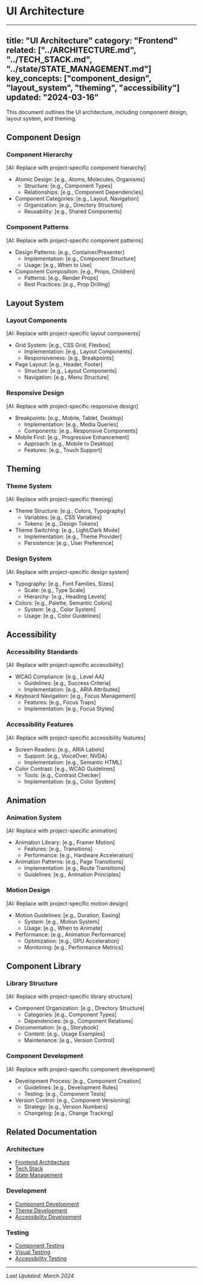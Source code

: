 # UI Architecture

---
title: "UI Architecture"
category: "Frontend"
related: ["../ARCHITECTURE.md", "../TECH_STACK.md", "../state/STATE_MANAGEMENT.md"]
key_concepts: ["component_design", "layout_system", "theming", "accessibility"]
updated: "2024-03-16"
---

This document outlines the UI architecture, including component design, layout system, and theming.

## Component Design

### Component Hierarchy
[AI: Replace with project-specific component hierarchy]
- Atomic Design: [e.g., Atoms, Molecules, Organisms]
  - Structure: [e.g., Component Types]
  - Relationships: [e.g., Component Dependencies]
- Component Categories: [e.g., Layout, Navigation]
  - Organization: [e.g., Directory Structure]
  - Reusability: [e.g., Shared Components]

### Component Patterns
[AI: Replace with project-specific component patterns]
- Design Patterns: [e.g., Container/Presenter]
  - Implementation: [e.g., Component Structure]
  - Usage: [e.g., When to Use]
- Component Composition: [e.g., Props, Children]
  - Patterns: [e.g., Render Props]
  - Best Practices: [e.g., Prop Drilling]

## Layout System

### Layout Components
[AI: Replace with project-specific layout components]
- Grid System: [e.g., CSS Grid, Flexbox]
  - Implementation: [e.g., Layout Components]
  - Responsiveness: [e.g., Breakpoints]
- Page Layout: [e.g., Header, Footer]
  - Structure: [e.g., Layout Components]
  - Navigation: [e.g., Menu Structure]

### Responsive Design
[AI: Replace with project-specific responsive design]
- Breakpoints: [e.g., Mobile, Tablet, Desktop]
  - Implementation: [e.g., Media Queries]
  - Components: [e.g., Responsive Components]
- Mobile First: [e.g., Progressive Enhancement]
  - Approach: [e.g., Mobile to Desktop]
  - Features: [e.g., Touch Support]

## Theming

### Theme System
[AI: Replace with project-specific theming]
- Theme Structure: [e.g., Colors, Typography]
  - Variables: [e.g., CSS Variables]
  - Tokens: [e.g., Design Tokens]
- Theme Switching: [e.g., Light/Dark Mode]
  - Implementation: [e.g., Theme Provider]
  - Persistence: [e.g., User Preference]

### Design System
[AI: Replace with project-specific design system]
- Typography: [e.g., Font Families, Sizes]
  - Scale: [e.g., Type Scale]
  - Hierarchy: [e.g., Heading Levels]
- Colors: [e.g., Palette, Semantic Colors]
  - System: [e.g., Color System]
  - Usage: [e.g., Color Guidelines]

## Accessibility

### Accessibility Standards
[AI: Replace with project-specific accessibility]
- WCAG Compliance: [e.g., Level AA]
  - Guidelines: [e.g., Success Criteria]
  - Implementation: [e.g., ARIA Attributes]
- Keyboard Navigation: [e.g., Focus Management]
  - Features: [e.g., Focus Traps]
  - Implementation: [e.g., Focus Styles]

### Accessibility Features
[AI: Replace with project-specific accessibility features]
- Screen Readers: [e.g., ARIA Labels]
  - Support: [e.g., VoiceOver, NVDA]
  - Implementation: [e.g., Semantic HTML]
- Color Contrast: [e.g., WCAG Guidelines]
  - Tools: [e.g., Contrast Checker]
  - Implementation: [e.g., Color System]

## Animation

### Animation System
[AI: Replace with project-specific animation]
- Animation Library: [e.g., Framer Motion]
  - Features: [e.g., Transitions]
  - Performance: [e.g., Hardware Acceleration]
- Animation Patterns: [e.g., Page Transitions]
  - Implementation: [e.g., Route Transitions]
  - Guidelines: [e.g., Animation Principles]

### Motion Design
[AI: Replace with project-specific motion design]
- Motion Guidelines: [e.g., Duration, Easing]
  - System: [e.g., Motion System]
  - Usage: [e.g., When to Animate]
- Performance: [e.g., Animation Performance]
  - Optimization: [e.g., GPU Acceleration]
  - Monitoring: [e.g., Performance Metrics]

## Component Library

### Library Structure
[AI: Replace with project-specific library structure]
- Component Organization: [e.g., Directory Structure]
  - Categories: [e.g., Component Types]
  - Dependencies: [e.g., Component Relations]
- Documentation: [e.g., Storybook]
  - Content: [e.g., Usage Examples]
  - Maintenance: [e.g., Version Control]

### Component Development
[AI: Replace with project-specific component development]
- Development Process: [e.g., Component Creation]
  - Guidelines: [e.g., Development Rules]
  - Testing: [e.g., Component Tests]
- Version Control: [e.g., Component Versioning]
  - Strategy: [e.g., Version Numbers]
  - Changelog: [e.g., Change Tracking]

## Related Documentation

### Architecture
- [Frontend Architecture](../ARCHITECTURE.md)
- [Tech Stack](../TECH_STACK.md)
- [State Management](../state/STATE_MANAGEMENT.md)

### Development
- [Component Development](DEVELOPMENT.md)
- [Theme Development](THEME_DEVELOPMENT.md)
- [Accessibility Development](ACCESSIBILITY_DEVELOPMENT.md)

### Testing
- [Component Testing](../testing/frontend/COMPONENT_TESTING.md)
- [Visual Testing](../testing/frontend/VISUAL_TESTING.md)
- [Accessibility Testing](../testing/frontend/ACCESSIBILITY_TESTING.md)

---

*Last Updated: March 2024* 